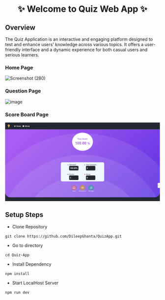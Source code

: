 <h1 align="center">✨ Welcome to Quiz Web App ✨</h1>

## Overview 

The Quiz Application is an interactive and engaging platform designed to test and enhance users' knowledge across various topics. It offers a user-friendly interface and a dynamic experience for both casual users and serious learners.


### Home Page 
![Screenshot (280)](https://user-images.githubusercontent.com/87645745/206394866-4e74fd37-3af4-4bca-8ebe-f3810598d869.png) 


### Question Page 
![image](https://user-images.githubusercontent.com/87645745/206397113-b70dc86a-c78c-4f6c-bf61-8183c4c07262.png)  


### Score Board Page 
![image](./src/Assets/Screenshot%20(556).png) 

## Setup Steps

- Clone Repository

```
git clone https://github.com/DileepGhanta/QuizApp.git
```
- Go to directory

```
cd Quiz-App
```
- Install Dependency 
```
npm install
```
- Start LocalHost Server
```
npm run dev
```
